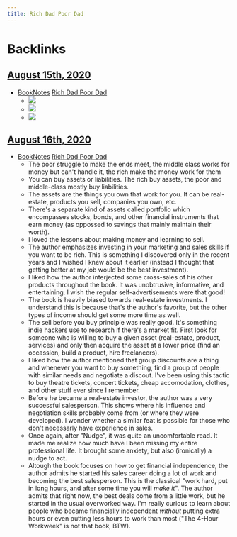```yaml
---
title: Rich Dad Poor Dad
---
```



# Backlinks
## [August 15th, 2020](<August 15th, 2020>)
- [BookNotes](<BookNotes>) [Rich Dad Poor Dad](<Rich Dad Poor Dad>)
    - ![](https://firebasestorage.googleapis.com/v0/b/firescript-577a2.appspot.com/o/imgs%2Fapp%2FDoomHammer%2Fy6hfErZksT.png?alt=media&token=757ec989-1fe7-4dca-9954-b50305682a7b)
    - ![](https://firebasestorage.googleapis.com/v0/b/firescript-577a2.appspot.com/o/imgs%2Fapp%2FDoomHammer%2Fj93Y6ymweN.png?alt=media&token=76305d67-6f25-4dfd-9137-feb918334e2b)
    - ![](https://firebasestorage.googleapis.com/v0/b/firescript-577a2.appspot.com/o/imgs%2Fapp%2FDoomHammer%2FRRkUi1R3aR.png?alt=media&token=d3733c7a-b8a2-4621-9f5b-8eb090af429f)


## [August 16th, 2020](<August 16th, 2020>)
- [BookNotes](<BookNotes>) [Rich Dad Poor Dad](<Rich Dad Poor Dad>)
    - The poor struggle to make the ends meet, the middle class works for money but can't handle it, the rich make the money work for them
    - You can buy assets or liabilities. The rich buy assets, the poor and middle-class mostly buy liabilities.
    - The assets are the things you own that work for you. It can be real-estate, products you sell, companies you own, etc.
    - There's a separate kind of assets called portfolio which encompasses stocks, bonds, and other financial instruments that earn money (as oppossed to savings that mainly maintain their worth).
    - I loved the lessons about making money and learning to sell.
    - The author emphasizes investing in your marketing and sales skills if you want to be rich. This is something I discovered only in the recent years and I wished I knew about it earlier (instead I thought that getting better at my job would be the best investment).
    - I liked how the author interjected some cross-sales of his other products throughout the book. It was unobtrusive, informative, and entertaining. I wish the regular self-advertisements were that good!
    - The book is heavily biased towards real-estate investments. I understand this is because that's the author's favorite, but the other types of income should get some more time as well.
    - The sell before you buy principle was really good. It's something indie hackers use to research if there's a market fit. First look for someone who is willing to buy a given asset (real-estate, product, services) and only then acquire the asset at a lower price (find an occassion, build a product, hire freelancers).
    - I liked how the author mentioned that group discounts are a thing and whenever you want to buy something, find a group of people with similar needs and negotiate a discout. I've been using this tactic to buy theatre tickets, concert tickets, cheap accomodation, clothes, and other stuff ever since I remember.
    - Before he became a real-estate investor, the author was a very successful salesperson. This shows where his influence and negotiation skills probably come from (or where they were developed). I wonder whether a similar feat is possible for those who don't necessarly have experience in sales.
    - Once again, after "Nudge", it was quite an uncomfortable read. It made me realize how much have I been missing my entire professional life. It brought some anxiety, but also (ironically) a nudge to act.
    - Altough the book focuses on how to get financial independence, the author admits he started his sales career doing a lot of work and becoming the best salesperson. This is the classical "work hard, put in long hours, and after some time you will *make it*". The author admits that right now, the best deals come from a little work, but he started in the usual overworked way. I'm really curious to learn about people who became financially independent *without* putting extra hours or even putting less hours to work than most ("The 4-Hour Workweek" is not that book, BTW).


